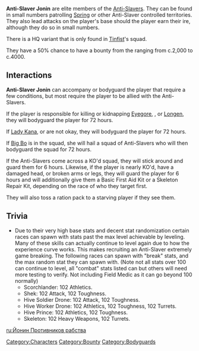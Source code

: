 **Anti-Slaver Jonin** are elite members of the
[Anti-Slavers](01%20-%20Projects%20&%20Wikis/Kenshi/Kenshi%20Wiki/Kenshi%20Wiki%20Template/Anti-Slavers.md "wikilink"). They can be found in small
numbers patrolling [Spring](Spring.md "wikilink") or other Anti-Slaver
controlled territories. They also lead attacks on the player's base
should the player earn their ire, although they do so in small numbers.

There is a HQ variant that is only found in
[Tinfist](Tinfist.md "wikilink")'s squad.

They have a 50% chance to have a bounty from the [](01%20-%20Projects%20&%20Wikis/Kenshi/Kenshi%20Wiki/Kenshi%20Wiki%20Template/United_Cities.md) ranging from c.2,000 to c.4000.

## Interactions

**Anti-Slaver Jonin** can accompany or bodyguard the player that require
a few conditions, but most require the player to be allied with the
Anti-Slavers.

If the player is responsible for killing or kidnapping
[Eyegore](Eyegore.md "wikilink"), [](Emperor_Tengu.md), or [Longen](Longen.md "wikilink"), they
will bodyguard the player for 72 hours.

If [Lady Kana](Lady_Kana.md "wikilink"), [](Slave_Mistress_Ren.md) or [](Slave_Master_Haga.md) are not okay, they will bodyguard
the player for 72 hours.

If [Big Bo](Bo.md "wikilink") is in the squad, she will hail a squad of
Anti-Slavers who will then bodyguard the squad for 72 hours.

If the Anti-Slavers come across a KO'd squad, they will stick around and
guard them for 6 hours. Likewise, if the player is nearly KO'd, have a
damaged head, or broken arms or legs, they will guard the player for 6
hours and will additionally give them a Basic First Aid Kit or a
Skeleton Repair Kit, depending on the race of who they target first.

They will also toss a ration pack to a starving player if they see them.

## Trivia

- Due to their very high base stats and decent stat randomization
  certain races can spawn with stats past the max level achievable by
  leveling. Many of these skills can actually continue to level again
  due to how the experience curve works. This makes recruiting an
  Anti-Slaver extremely game breaking. The following races can spawn
  with "break" stats, and the max random stat they can spawn with. (Note
  not all stats over 100 can continue to level, all "combat" stats
  listed can but others will need more testing to verify. Not including
  Field Medic as it can go beyond 100 normally)
  - Scorchlander: 102 Athletics.
  - Shek: 102 Attack, 102 Toughness.
  - Hive Soldier Drone: 102 Attack, 102 Toughness.
  - Hive Worker Drone: 102 Athletics, 102 Toughness, 102 Turrets.
  - Hive Prince: 102 Athletics, 102 Toughness.
  - Skeleton: 102 Heavy Weapons, 102 Turrets.

[ru:Йонин Противников рабства](ru:Йонин_Противников_рабства "wikilink")

[Category:Characters](Category:Characters "wikilink")
[Category:Bounty](Category:Bounty "wikilink")
[Category:Bodyguards](Category:Bodyguards "wikilink")